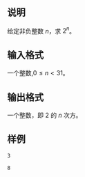 <h2>说明</h2>

给定非负整数 $n$，求 $2^n$。
<h2>输入格式</h2>

一个整数&#44;$0\le n<31$。

<h2>输出格式</h2>

一个整数，即 $2$ 的 $n$ 次方。

<h2>样例</h2>
<pre><code class="language-input1">3</code></pre><pre><code class="language-output1">8</code></pre>

